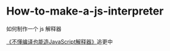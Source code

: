 # How-to-make-a-js-interpreter
如何制作一个 js 解释器

[《不懂编译也能造JavaScript解释器》](https://www.yuque.com/javascript-interpreter/book)追更中
